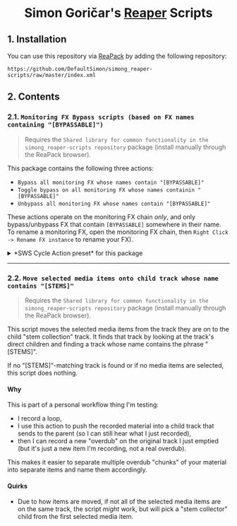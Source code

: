 <h1 align="center">
    Simon Goričar's <a href="https://www.reaper.fm/">Reaper</a> Scripts
</h1>

## 1. Installation
You can use this repository via [ReaPack](https://reapack.com) by adding the following 
repository:
```
https://github.com/DefaultSimon/simong_reaper-scripts/raw/master/index.xml
```

## 2. Contents

### 2.1. `Monitoring FX Bypass scripts (based on FX names containing "[BYPASSABLE]")`
> Requires the `Shared library for common functionality in the simong_reaper-scripts repository` package (install manually through the ReaPack browser).

This package contains the following three actions:
- `Bypass all monitoring FX whose names contain "[BYPASSABLE]"`
- `Toggle bypass on all monitoring FX whose names containin "[BYPASSABLE]"`
- `Unbypass all monitoring FX whose names contain "[BYPASSABLE]"`

These actions operate on the monitoring FX chain *only*, and only bypass/unbypass FX
that contain `[BYPASSABLE]` somewhere in their name. To rename a monitoring FX, open the monitoring FX chain, then `Right Click -> Rename FX instance` to rename your FX).

<details>
<summary>*SWS Cycle Action preset* for this package</summary>

Because these scripts are handier with a toggleable SWS cycle action (requires [SWS](https://sws-extension.org/index.php)), I've included 
a preconfigured cycle action in the `Cycle Action/simong_CycleAction_Toggle (bypass and unbypass) monitoring FX whose name contains the phrase [BYPASSABLE].ini` preset file.

Simply [download the file](https://github.com/DefaultSimon/simong_reaper-scripts/blob/master/Cycle%20Actions/simong_CycleAction_Toggle%20(bypass%20and%20unbypass)%20monitoring%20FX%20whose%20name%20contains%20the%20phrase%20%5BBYPASSABLE%5D.ini),
then go to `Extensions -> Cycle Action editor... -> Import/export -> Import in section 'Main'...`, select the file, then click `Apply`.

</details>

---

### 2.2. `Move selected media items onto child track whose name contains "[STEMS]"`
> Requires the `Shared library for common functionality in the simong_reaper-scripts repository` package (install manually through the ReaPack browser).

This script moves the selected media items from the track they are on to the child "stem collection" track. It finds that track by looking at the track's direct children and finding a track whose name
contains the phrase "[STEMS]".

If no "[STEMS]"-matching track is found or if no media items are selected, this script does nothing.

#### Why
This is part of a personal workflow thing I'm testing: 
- I record a loop,
- I use this action to push the recorded material into a child track that sends to the parent 
  (so I can still hear what I just recorded), 
- then I can record a new "overdub" on the original track I just emptied 
  (but it's just a new item I'm recording, not a real overdub).

This makes it easier to separate multiple overdub "chunks" of your material into separate items 
and name them accordingly.

#### Quirks
- Due to how items are moved, if not all of the selected media items are on the same track, the script *might* work, but will pick a "stem collector" child from the first selected media item.
